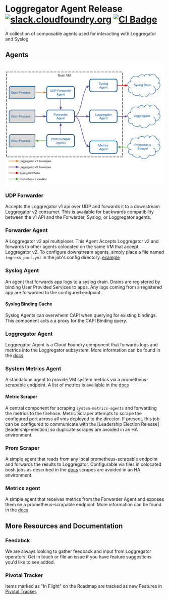 Loggregator Agent Release
[![slack.cloudfoundry.org][slack-badge]][loggregator-slack]
[![CI Badge][ci-badge]][ci-pipeline]
===================================================
A collection of composable agents used for interacting with Loggregator and Syslog

## Agents

![architecture]

### UDP Forwarder
Accepts the Loggregator v1 api over UDP and forwards it to a downstream Loggregator v2 consumer. 
This is available for backwards compatibility between the v1 API and the Forwarder, Syslog, or Loggregator agents.

### Forwarder Agent
A Loggregator v2 api multiplexer. This Agent Accepts Loggregator v2 and forwards to other agents colocated on the same VM
that accept Loggregator v2. To configure downstream agents, simply place a file named `ingress_port.yml` in the job's config
directory. [example][ingress-port]

### Syslog Agent
An agent that forwards app logs to a syslog drain. Drains are registered by binding User Provided Services to apps. 
Any logs coming from a registered app are forwarded to the configured endpoint. 

#### Syslog Binding Cache
Syslog Agents can overwhelm CAPI when querying for existing bindings. This component acts a a proxy for the CAPI Binding
query.

### Loggregator Agent
Loggregator Agent is a Cloud Foundry component that forwards logs and metrics
into the Loggregator subsystem. More information can be found in the [docs][loggregator-agent]

### System Metrics Agent
A standalone agent to provide VM system metrics via a prometheus-scrapable endpoint. A list of metrics
is available in the [docs][system-metrics-agent]

#### Metric Scraper
A central component for scraping `system-metrics-agents` and forwarding the metrics to the firehose. Metric Scraper
attempts to scrape the configured port across all vms deployed to the director. If present, this job can be configured to
communicate with the [Leadership Election Release][leadership-election] so duplicate
scrapes are avoided in an HA environment.

### Prom Scraper
A simple agent that reads from any local prometheus-scrapable endpoint and forwards the results to Loggregator.
Configurable via files in colocated bosh jobs as described in the [docs][prom-scraper]
scrapes are avoided in an HA environment.

### Metrics agent
A simple agent that receives metrics from the Forwarder Agent and exposes them on a prometheus-scrapable endpoint.
More information can be found in the [docs][metrics-agent]

## More Resources and Documentation

### Feedabck

We are always looking to gather feedback and input
from Loggregator operators. Get in touch or file an issue if you have feature
suggestions you'd like to see added.

### Pivotal Tracker

Items marked as "In Flight" on the Roadmap are tracked as new Features in
[Pivotal Tracker][loggregator-tracker].


[slack-badge]:         https://slack.cloudfoundry.org/badge.svg
[loggregator-slack]:   https://cloudfoundry.slack.com/archives/loggregator
[ci-badge]:            https://loggregator.ci.cf-app.com/api/v1/pipelines/loggregator/jobs/loggregator-tests/badge
[ci-pipeline]:         https://loggregator.ci.cf-app.com/teams/main/pipelines/loggregator
[loggregator-tracker]: https://www.pivotaltracker.com/n/projects/993188
[leadersip-election]:  https://github.com/cloudfoundry/leadership-election-release
[ingress-port]:        https://github.com/cloudfoundry/loggregator-agent-release/blob/develop/jobs/loggr-syslog-agent/templates/ingress_port.yml.erb

[loggregator-agent]:    docs/loggregator-agent.md
[prom-scraper]:         docs/prom-scraper.md
[system-metrics-agent]: docs/system-metrics-agent.md
[metrics-agent]:        docs/metrics-agent.md
[architecture]:         docs/agent-architecture.png
